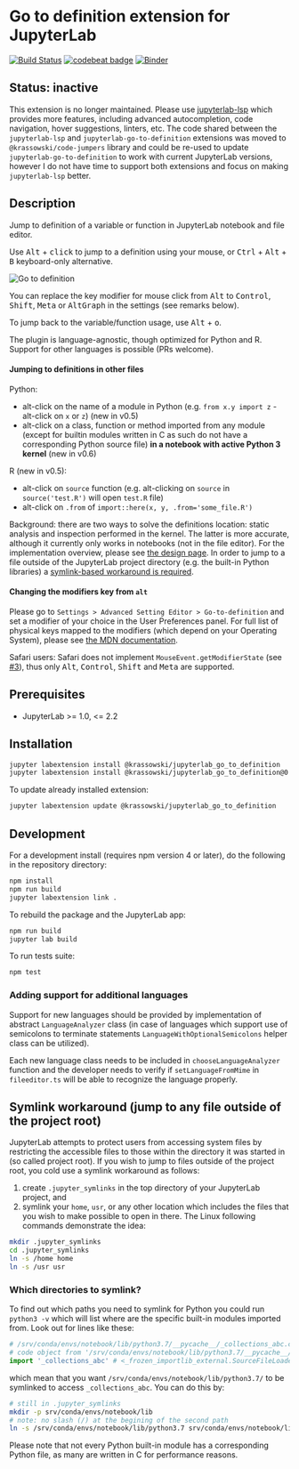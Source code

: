 # Go to definition extension for JupyterLab

[![Build Status](https://travis-ci.org/krassowski/jupyterlab-go-to-definition.svg?branch=master)](https://travis-ci.org/krassowski/jupyterlab-go-to-definition) [![codebeat badge](https://codebeat.co/badges/89f4b78a-c28e-43a0-9b4c-35d36dbd9d5e)](https://codebeat.co/projects/github-com-krassowski-jupyterlab-go-to-definition-master) [![Binder](https://beta.mybinder.org/badge.svg)](https://mybinder.org/v2/gh/krassowski/jupyterlab-go-to-definition/master?urlpath=lab/tree/examples/demo.ipynb)

## Status: inactive

This extension is no longer maintained. Please use [jupyterlab-lsp](https://github.com/krassowski/jupyterlab-lsp) which provides more features, including  advanced autocompletion, code navigation, hover suggestions, linters, etc. The code shared between the `jupyterlab-lsp` and `jupyterlab-go-to-definition` extensions was moved to `@krassowski/code-jumpers` library and could be re-used to update `jupyterlab-go-to-definition` to work with current JupyterLab versions, however I do not have time to support both extensions and focus on making `jupyterlab-lsp` better.

## Description

Jump to definition of a variable or function in JupyterLab notebook and file editor.

Use <kbd>Alt</kbd> + <kbd>click</kbd> to jump to a definition using your mouse, or <kbd>Ctrl</kbd> + <kbd>Alt</kbd> + <kbd>B</kbd> keyboard-only alternative.

![Go to definition](https://raw.githubusercontent.com/krassowski/jupyterlab-go-to-definition/master/examples/demo.gif)

You can replace the key modifier for mouse click from <kbd>Alt</kbd> to <kbd>Control</kbd>, <kbd>Shift</kbd>, <kbd>Meta</kbd> or <kbd>AltGraph</kbd> in the settings (see remarks below).

To jump back to the variable/function usage, use <kbd>Alt</kbd> + <kbd>o</kbd>.

The plugin is language-agnostic, though optimized for Python and R.
Support for other languages is possible (PRs welcome).

#### Jumping to definitions in other files

Python:
 - alt-click on the name of a module in Python (e.g. `from x.y import z` - alt-click on `x` or `z`) (new in v0.5)
 - alt-click on a class, function or method imported from any module (except for builtin modules written in C as such do not have a corresponding Python source file) **in a notebook with active Python 3 kernel** (new in v0.6)

R (new in v0.5):
 - alt-click on `source` function (e.g. alt-clicking on `source` in `source('test.R')` will open `test.R` file)
 - alt-click on `.from` of `import::here(x, y, .from='some_file.R')`

Background: there are two ways to solve the definitions location: static analysis and inspection performed in the kernel. The latter is more accurate, although it currently only works in notebooks (not in the file editor). For the implementation overview, please see [the design page](https://github.com/krassowski/jupyterlab-go-to-definition/wiki). In order to jump to a file outside of the JupyterLab project directory (e.g. the built-in Python libraries) a [symlink-based workaround is required](https://github.com/krassowski/jupyterlab-go-to-definition#symlink-workaround-jump-to-any-file-outside-of-the-project-root).

#### Changing the modifiers key from `alt`

Please go to `Settings > Advanced Setting Editor > Go-to-definition` and set a modifier of your choice in the User Preferences panel. For full list of physical keys mapped to the modifiers (which depend on your Operating System), please see [the MDN documentation](https://developer.mozilla.org/en-US/docs/Web/API/KeyboardEvent/getModifierState).

Safari users: Safari does not implement `MouseEvent.getModifierState` (see [#3](https://github.com/krassowski/jupyterlab-go-to-definition/issues/3)), thus only <kbd>Alt</kbd>, <kbd>Control</kbd>, <kbd>Shift</kbd> and <kbd>Meta</kbd> are supported.

## Prerequisites

* JupyterLab >= 1.0, <= 2.2

## Installation

```bash
jupyter labextension install @krassowski/jupyterlab_go_to_definition   # JuupyterLab 2.x
jupyter labextension install @krassowski/jupyterlab_go_to_definition@0.7.1   # JupyterLab 1.x
```

To update already installed extension:

```bash
jupyter labextension update @krassowski/jupyterlab_go_to_definition
```

## Development

For a development install (requires npm version 4 or later), do the following in the repository directory:

```bash
npm install
npm run build
jupyter labextension link .
```

To rebuild the package and the JupyterLab app:

```bash
npm run build
jupyter lab build
```

To run tests suite:

```bash
npm test
```

### Adding support for additional languages

Support for new languages should be provided by implementation of abstract `LanguageAnalyzer` class (in case of languages which support use of semicolons to terminate statements `LanguageWithOptionalSemicolons` helper class can be utilized).

Each new language class needs to be included in `chooseLanguageAnalyzer` function and the developer needs to verify if `setLanguageFromMime` in `fileeditor.ts` will be able to recognize the language properly.



## Symlink workaround (jump to any file outside of the project root)

JupyterLab attempts to protect users from accessing system files by restricting the accessible files to those within the directory it was started in (so called project root). If you wish to jump to files outside of the project root, you cold use a symlink workaround as follows:
  1. create `.jupyter_symlinks` in the top directory of your JupyterLab project, and
  2. symlink your `home`, `usr`, or any other location which includes the files that you wish to make possible to open in there. The Linux following commands demonstrate the idea:

  ```bash
  mkdir .jupyter_symlinks
  cd .jupyter_symlinks
  ln -s /home home
  ln -s /usr usr
  ```

### Which directories to symlink?
To find out which paths you need to symlink for Python you could run `python3 -v` which will list where are the specific built-in modules imported from. Look out for lines like these:

```python
# /srv/conda/envs/notebook/lib/python3.7/__pycache__/_collections_abc.cpython-37.pyc matches /srv/conda/envs/notebook/lib/python3.7/_collections_abc.py
# code object from '/srv/conda/envs/notebook/lib/python3.7/__pycache__/_collections_abc.cpython-37.pyc'
import '_collections_abc' # <_frozen_importlib_external.SourceFileLoader object at 0x7f77ba22c400>
```

which mean that you want `/srv/conda/envs/notebook/lib/python3.7/` to be symlinked to access `_collections_abc`. You can do this by:

```bash
# still in .jupyter_symlinks
mkdir -p srv/conda/envs/notebook/lib
# note: no slash (/) at the begining of the second path
ln -s /srv/conda/envs/notebook/lib/python3.7 srv/conda/envs/notebook/lib/python3.7
```

Please note that not every Python built-in module has a corresponding Python file, as many are written in C for performance reasons.

